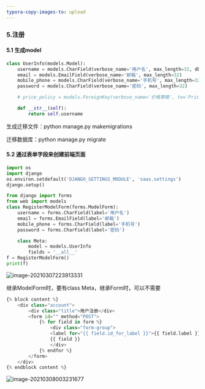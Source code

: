 ```yaml
---
typora-copy-images-to: upload
---
```


### 5.注册

#### 5.1 生成model

```python
class UserInfo(models.Model):
    username = models.CharField(verbose_name='用户名', max_length=32, db_index=True)  # db_index=True 索引
    email = models.EmailField(verbose_name='邮箱', max_length=32)
    mobile_phone = models.CharField(verbose_name='手机号', max_length=32)
    password = models.CharField(verbose_name='密码', max_length=32)

    # price_policy = models.ForeignKey(verbose_name='价格策略', to='PricePolicy', null=True, blank=True)

    def __str__(self):
        return self.username
```

生成迁移文件：python manage.py makemigrations

迁移数据库：python manage.py migrate

#### 5.2 通过表单字段来创建前端页面

```python
import os
import django
os.environ.setdefault('DJANGO_SETTINGS_MODULE', 'saas.settings')
django.setup()

from django import forms
from web import models
class RegisterModelForm(forms.ModelForm):
    username = forms.CharField(label='用户名')
    email = forms.EmailField(label='邮箱')
    mobile_phone = forms.CharField(label='手机号')
    password = forms.CharField(label='密码')

    class Meta:
        model = models.UserInfo
        fields = '__all__'
f = RegisterModelForm()
print(f)
```

![image-20210307223913331](C:\Users\gong\AppData\Roaming\Typora\typora-user-images\image-20210307223913331.png)

继承ModelForm时，要有class Meta，继承Form时，可以不需要

```python
{% block content %}
    <div class="account">
        <div class="title">用户注册</div>
        <form id="" method="POST">
            {% for field in form %}
                <div class="form-group">
                <label for="{{ field.id_for_label }}">{{ field.label }}</label>
                {{ field }}
                </div>
            {% endfor %}
        </form>
    </div>
{% endblock content %}
```

![image-20210308003231677](C:\Users\gong\AppData\Roaming\Typora\typora-user-images\image-20210308003231677.png)